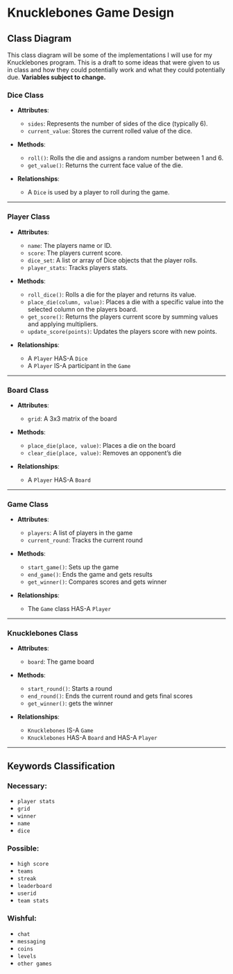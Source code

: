 # Knucklebones Game Design
## Class Diagram

This class diagram will be some of the implementations I will use for my Knucklebones program. This is a draft to some ideas that were given to us in class and how they could potentially work and what they could potentially due. **Variables subject to change.**

### Dice Class
- **Attributes**:
  - `sides`: Represents the number of sides of the dice (typically 6).
  - `current_value`: Stores the current rolled value of the dice.
  
- **Methods**:
  - `roll()`: Rolls the die and assigns a random number between 1 and 6.
  - `get_value()`: Returns the current face value of the die.

- **Relationships**:
  - A `Dice` is used by a player to roll during the game.

---

### Player Class
- **Attributes**:
  - `name`: The players name or ID.
  - `score`: The players current score.
  - `dice_set`: A list or array of Dice objects that the player rolls.
  - `player_stats`: Tracks players stats.
  
- **Methods**:
  - `roll_dice()`: Rolls a die for the player and returns its value.
  - `place_die(column, value)`: Places a die with a specific value into the selected column on the players board.
  - `get_score()`: Returns the players current score by summing values and applying multipliers.
  - `update_score(points)`: Updates the players score with new points.

- **Relationships**:
  - A `Player` HAS-A `Dice`
  - A `Player` IS-A participant in the  `Game` 

---

### Board Class
- **Attributes**:
  - `grid`: A 3x3 matrix of the board

- **Methods**:
  - `place_die(place, value)`: Places a die on the board
  - `clear_die(place, value)`: Removes an opponent’s die

- **Relationships**:
  - A `Player` HAS-A `Board`

---

### Game Class
- **Attributes**:
  - `players`: A list of players in the game
  - `current_round`: Tracks the current round
  
- **Methods**:
  - `start_game()`: Sets up the game
  - `end_game()`: Ends the game and gets results
  - `get_winner()`: Compares scores and gets winner

- **Relationships**:
  - The `Game` class HAS-A `Player`

---

### Knucklebones Class
- **Attributes**:
  - `board`: The game board
  
- **Methods**:
  - `start_round()`: Starts a round
  - `end_round()`: Ends the current round and gets final scores
  - `get_winner()`: gets the winner
  
- **Relationships**:
  - `Knucklebones` IS-A `Game`
  - `Knucklebones` HAS-A `Board` and HAS-A `Player`

---

## Keywords Classification

### Necessary:
- `player stats`
- `grid`
- `winner`
- `name`
- `dice`

### Possible:
- `high score`
- `teams`
- `streak`
- `leaderboard`
- `userid`
- `team stats`

### Wishful:
- `chat`
- `messaging`
- `coins`
- `levels`
- `other games`
